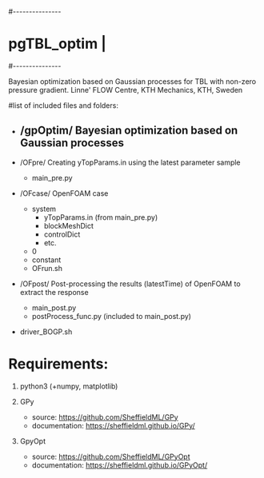 #---------------
# pgTBL_optim  |
#---------------

Bayesian optimization based on Gaussian processes for TBL with non-zero pressure gradient. 
Linne' FLOW Centre, KTH Mechanics, KTH, Sweden

#list of included files and folders:

 - /gpOptim/  Bayesian optimization based on Gaussian processes
   -  
 - /OFpre/    Creating yTopParams.in using the latest parameter sample
   - main_pre.py
 - /OFcase/   OpenFOAM case
   - system
     - yTopParams.in (from main_pre.py)
     - blockMeshDict
     - controlDict
     - etc.
   - 0
   - constant
   - OFrun.sh
   
 - /OFpost/   Post-processing the results (latestTime) of OpenFOAM to extract the response
   - main_post.py
   - postProcess_func.py (included to main_post.py)
 - driver_BOGP.sh

# Requirements:
1. python3 (+numpy, matplotlib)

2. GPy
   - source: https://github.com/SheffieldML/GPy
   - documentation: https://sheffieldml.github.io/GPy/

3. GpyOpt
   - source: https://github.com/SheffieldML/GPyOpt
   - documentation: https://sheffieldml.github.io/GPyOpt/

